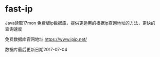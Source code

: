 # fast-ip
 
 Java读取17mon 免费版ip数据库，提供更适用的根据ip查询地址的方法，更快的查询速度
 
 免费数据库官网地址 https://www.ipip.net/
 
 数据库最后更新日期2017-07-04
